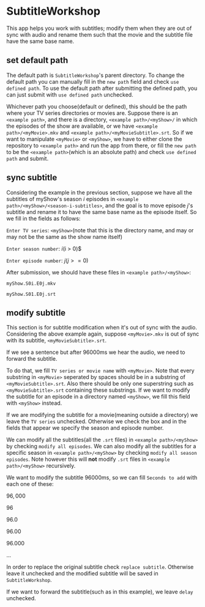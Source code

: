 # SubtitleWorkshop
This app helps you work with subtitles; modify them when they are out of sync with audio and rename
them such that the movie and the subtitle file have the same base name.
## set default path
The default path is `SubtitleWorkshop`'s parent directory.
To change the default path you can manually fill in the `new path` field and check `use defined path`.
To use the default path after submitting the defined path, you can just submit with `use defined path` unchecked.

Whichever path you choose(default or defined), this should be the path where your TV series directories or movies are.
Suppose there is an `<example path>`, and there is a directory, `<example path>/<myShow>/` in which the episodes of the show are available, or we have `<example path>/<myMovie>.mkv` and `<example path>/<myMovieSubtitle>.srt`.
So if we want to manipulate `<myMovie>` or `<myShow>`, we have to either clone the repository to `<example path>` and run the app from there, or fill the `new path` to be the `<example path>`(which is an absolute path) and check `use defined path` and submit.
## sync subtitle
Considering the example in the previous section, suppose we have all the subtitles of myShow's season $i$ episodes in `<example path>/<myShow>/<season-i-subtitles>`, and the goal is to move episode $j$'s subtitle and rename it to have the same base name as the episode itself.
So we fill in the fields as follows:

`Enter TV series`: `<myShow>`(note that this is the directory name, and may or may not be the same as the show name itself)

`Enter season number`: $i($i > 0)$

`Enter episode number`: $j(j >= 0)$

After submission, we should have these files in `<example path>/<myShow>`:

`myShow.S0i.E0j.mkv`

`myShow.S01.E0j.srt`
## modify subtitle
This section is for subtitle modification when it's out of sync with the audio.
Considering the above example again, suppose `<myMovie>.mkv` is out of sync with its subtitle, `<myMovieSubtitle>.srt`.

If we see a sentence but after 96000ms we hear the audio, we need to forward the subtitle.

To do that, we fill `TV series or movie name` with `<myMovie>`.
Note that every substring in `<myMovie>` seperated by spaces should be in a substring of `<myMovieSubtitle>.srt`.
Also there should be only one superstring such as `<myMovieSubtitle>.srt` containing these substrings.
If we want to modify the subtitle for an episode in a directory named `<myShow>`, we fill this field with `<myShow>` instead.

If we are modifying the subtitle for a movie(meaning outside a directory) we leave the `TV series` unchecked.
Otherwise we check the box and in the fields that appear we specify the season and episode number.

We can modify all the subtitles(all the `.srt` files) in `<example path>/<myShow>` by checking `modify all episodes`.
We can also modify all the subtitles for a specific season in `<example path>/<myShow>` by checking `modify all season episodes`.
Note however this will **not** modify `.srt` files in `<example path>/<myShow>` recursively.

We want to modify the subtitle 96000ms, so we can fill `Seconds to add` with each one of these:

$96,000$

$96$

$96.0$

$96.00$

$96.000$

...

In order to replace the original subtitle check `replace subtitle`.
Otherwise leave it unchecked and the modified subtitle will be saved in `SubtitleWorkshop`.

If we want to forward the subtitle(such as in this example), we leave `delay` unchecked.